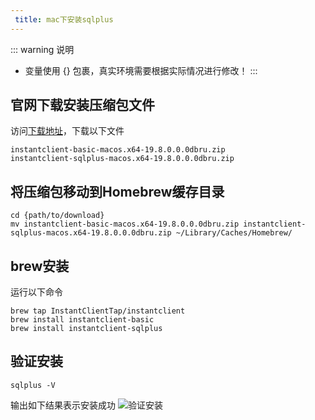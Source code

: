 ```yaml
---
 title: mac下安装sqlplus
---
```



::: warning 说明

* 变量使用 {} 包裹，真实环境需要根据实际情况进行修改！
:::

## 官网下载安装压缩包文件

访问[下载地址](https://www.oracle.com/database/technologies/instant-client/macos-intel-x86-downloads.html)，下载以下文件

``` shell
instantclient-basic-macos.x64-19.8.0.0.0dbru.zip
instantclient-sqlplus-macos.x64-19.8.0.0.0dbru.zip
```

## 将压缩包移动到Homebrew缓存目录

``` shell
cd {path/to/download}
mv instantclient-basic-macos.x64-19.8.0.0.0dbru.zip instantclient-sqlplus-macos.x64-19.8.0.0.0dbru.zip ~/Library/Caches/Homebrew/
```

## brew安装

运行以下命令

``` shell
brew tap InstantClientTap/instantclient
brew install instantclient-basic
brew install instantclient-sqlplus
```

## 验证安装

``` shell
sqlplus -V
```

输出如下结果表示安装成功
![验证安装](https://cdn.porridge.fun/blog/oracle/sqlplus/%E9%AA%8C%E8%AF%81.png$fix.water)
